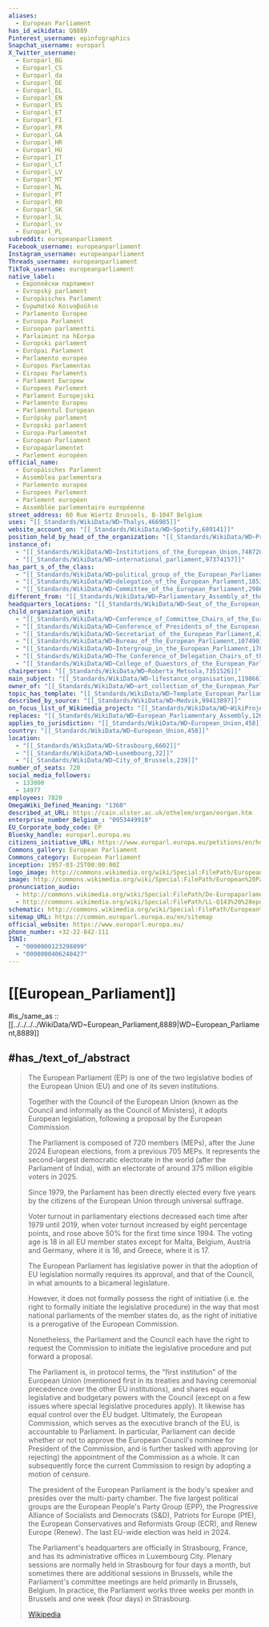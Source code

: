 ```yaml
---
aliases:
  - European Parliament
has_id_wikidata: Q8889
Pinterest_username: epinfographics
Snapchat_username: europarl
X_Twitter_username:
  - Europarl_BG
  - Europarl_CS
  - Europarl_da
  - Europarl_DE
  - Europarl_EL
  - Europarl_EN
  - Europarl_ES
  - Europarl_ET
  - Europarl_FI
  - Europarl_FR
  - Europarl_GA
  - Europarl_HR
  - Europarl_HU
  - Europarl_IT
  - Europarl_LT
  - Europarl_LV
  - Europarl_MT
  - Europarl_NL
  - Europarl_PT
  - Europarl_RO
  - Europarl_SK
  - Europarl_SL
  - Europarl_sv
  - Europarl_PL
subreddit: europeanparliament
Facebook_username: europeanparliament
Instagram_username: europeanparliament
Threads_username: europeanparliament
TikTok_username: europeanparliament
native_label:
  - Европейски парламент
  - Evropský parlament
  - Europäisches Parlament
  - Ευρωπαϊκό Κοινοβούλιο
  - Parlamento Europeo
  - Euroopa Parlament
  - Euroopan parlamentti
  - Parlaimint na hEorpa
  - Europski parlament
  - Európai Parlament
  - Parlamento europeo
  - Europos Parlamentas
  - Eiropas Parlaments
  - Parlament Ewropew
  - Europees Parlement
  - Parlament Europejski
  - Parlamento Europeu
  - Parlamentul European
  - Európsky parlament
  - Evropski parlament
  - Europa-Parlamentet
  - European Parliament
  - Europaparlamentet
  - Parlement européen
official_name:
  - Europäisches Parlament
  - Assemblea parlementara
  - Parlemento europeo
  - Europees Parlement
  - Parlement européen
  - Assemblée parlementaire européenne
street_address: 60 Rue Wiertz Brussels, B-1047 Belgium
uses: "[[_Standards/WikiData/WD~Thalys,466985]]"
website_account_on: "[[_Standards/WikiData/WD~Spotify,689141]]"
position_held_by_head_of_the_organization: "[[_Standards/WikiData/WD~President_of_the_European_Parliament,740126]]"
instance_of:
  - "[[_Standards/WikiData/WD~Institutions_of_the_European_Union,748720]]"
  - "[[_Standards/WikiData/WD~international_parliament,97374157]]"
has_part_s_of_the_class:
  - "[[_Standards/WikiData/WD~political_group_of_the_European_Parliament,779079]]"
  - "[[_Standards/WikiData/WD~delegation_of_the_European_Parlament,1853929]]"
  - "[[_Standards/WikiData/WD~Committee_of_the_European_Parliament,2986807]]"
different_from: "[[_Standards/WikiData/WD~Parliamentary_Assembly_of_the_Council_of_Europe,939743]]"
headquarters_locations: "[[_Standards/WikiData/WD~Seat_of_the_European_Parliament_in_Strasbourg,2423937]]"
child_organization_unit:
  - "[[_Standards/WikiData/WD~Conference_of_Committee_Chairs_of_the_European_Parliament,2992907]]"
  - "[[_Standards/WikiData/WD~Conference_of_Presidents_of_the_European_Parliament,3816811]]"
  - "[[_Standards/WikiData/WD~Secretariat_of_the_European_Parliament,4398720]]"
  - "[[_Standards/WikiData/WD~Bureau_of_the_European_Parliament,10749015]]"
  - "[[_Standards/WikiData/WD~Intergroup_in_the_European_Parliament,17081298]]"
  - "[[_Standards/WikiData/WD~The_Conference_of_Delegation_Chairs_of_the_European_Parliament,112861877]]"
  - "[[_Standards/WikiData/WD~College_of_Quaestors_of_the_European_Parliament,113131615]]"
chairperson: "[[_Standards/WikiData/WD~Roberta_Metsola,7351526]]"
main_subject: "[[_Standards/WikiData/WD~lifestance_organisation,11986619]]"
owner_of: "[[_Standards/WikiData/WD~art_collection_of_the_European_Parliament,18088790]]"
topic_has_template: "[[_Standards/WikiData/WD~Template_European_Parliament,22723751]]"
described_by_source: "[[_Standards/WikiData/WD~Medvik,99413897]]"
on_focus_list_of_Wikimedia_project: "[[_Standards/WikiData/WD~WikiProject_Health_Data_Space,124300121]]"
replaces: "[[_Standards/WikiData/WD~European_Parliamentary_Assembly,126486734]]"
applies_to_jurisdiction: "[[_Standards/WikiData/WD~European_Union,458]]"
country: "[[_Standards/WikiData/WD~European_Union,458]]"
location:
  - "[[_Standards/WikiData/WD~Strasbourg,6602]]"
  - "[[_Standards/WikiData/WD~Luxembourg,32]]"
  - "[[_Standards/WikiData/WD~City_of_Brussels,239]]"
number_of_seats: 720
social_media_followers:
  - 133000
  - 14977
employees: 7820
OmegaWiki_Defined_Meaning: "1360"
described_at_URL: https://cain.ulster.ac.uk/othelem/organ/eorgan.htm
enterprise_number_Belgium_: "0953449919"
EU_Corporate_body_code: EP
Bluesky_handle: europarl.europa.eu
citizens_initiative_URL: https://www.europarl.europa.eu/petitions/en/home
Commons_gallery: European Parliament
Commons_category: European Parliament
inception: 1957-03-25T00:00:00Z
logo_image: http://commons.wikimedia.org/wiki/Special:FilePath/European%20Parliament%20logo.svg
image: http://commons.wikimedia.org/wiki/Special:FilePath/European%20Parliament%20Strasbourg%20Hemicycle%20-%20Diliff.jpg
pronunciation_audio:
  - http://commons.wikimedia.org/wiki/Special:FilePath/De-Europaparlament.ogg
  - http://commons.wikimedia.org/wiki/Special:FilePath/LL-Q143%20%28epo%29-Psychoslave-E%C5%ADropa%20Parlamento.wav
schematic: http://commons.wikimedia.org/wiki/Special:FilePath/European%20Parliament%20%28current%20composition%29.svg
sitemap_URL: https://common.europarl.europa.eu/en/sitemap
official_website: https://www.europarl.europa.eu/
phone_number: +32-22-842-111
ISNI:
  - "0000000123298899"
  - "0000000406240427"
---
```


# [[European_Parliament]] 

#is_/same_as :: [[../../../../WikiData/WD~European_Parliament,8889|WD~European_Parliament,8889]] 

## #has_/text_of_/abstract 

> The European Parliament (EP) is one of the two legislative bodies of the European Union (EU) 
> and one of its seven institutions. 
> 
> Together with the Council of the European Union (known as the Council 
> and informally as the Council of Ministers), it adopts European legislation, 
> following a proposal by the European Commission. 
> 
> The Parliament is composed of 720 members (MEPs), after the June 2024 European elections, 
> from a previous 705 MEPs.
>  It represents the second-largest democratic electorate in the world (after the Parliament of India), 
>  with an electorate of around 375 million eligible voters in 2025.
>
> Since 1979, the Parliament has been directly elected every five years 
> by the citizens of the European Union through universal suffrage. 
> 
> Voter turnout in parliamentary elections decreased each time after 1979 
> until 2019, when voter turnout increased by eight percentage points, 
> and rose above 50% for the first time since 1994. 
> The voting age is 18 in all EU member states 
> except for Malta, Belgium, Austria and Germany, where it is 16, and Greece, where it is 17.
>
> The European Parliament has legislative power in that 
> the adoption of EU legislation normally requires its approval, 
> and that of the Council, in what amounts to a bicameral legislature.  
> 
> However, it does not formally possess the right of initiative 
> (i.e. the right to formally initiate the legislative procedure) 
> in the way that most national parliaments of the member states do, 
> as the right of initiative is a prerogative of the European Commission. 
> 
> Nonetheless, the Parliament and the Council each have the right 
> to request the Commission to initiate the legislative procedure and put forward a proposal.
>
> The Parliament is, in protocol terms, the "first institution" of the European Union (mentioned first in its treaties and having ceremonial precedence over the other EU institutions), and shares equal legislative and budgetary powers with the Council (except on a few issues where special legislative procedures apply). It likewise has equal control over the EU budget. Ultimately, the European Commission, which serves as the executive branch of the EU, is accountable to Parliament. In particular, Parliament can decide whether or not to approve the European Council's nominee for President of the Commission, and is further tasked with approving (or rejecting) the appointment of the Commission as a whole. It can subsequently force the current Commission to resign by adopting a motion of censure.
>
> The president of the European Parliament is the body's speaker and presides over the multi-party chamber. The five largest political groups are the European People's Party Group (EPP), the Progressive Alliance of Socialists and Democrats (S&D), Patriots for Europe (PfE), the European Conservatives and Reformists Group (ECR), and Renew Europe (Renew). The last EU-wide election was held in 2024.
>
> The Parliament's headquarters are officially in Strasbourg, France, and has its administrative offices in Luxembourg City. Plenary sessions are normally held in Strasbourg for four days a month, but sometimes there are additional sessions in Brussels, while the Parliament's committee meetings are held primarily in Brussels, Belgium. In practice, the Parliament works three weeks per month in Brussels and one week (four days) in Strasbourg.
>
> [Wikipedia](https://en.wikipedia.org/wiki/European%20Parliament) 

